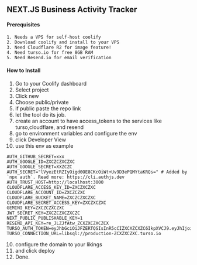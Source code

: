 ## NEXT.JS Business Activity Tracker

#### Prerequisites

```
1. Needs a VPS for self-host coolify
2. Download coolify and install to your VPS
3. Need Cloudflare R2 for image feature!
4. Need turso.io for free 8GB RAM
5. Need Resend.io for email verification
```

#### How to Install

1. Go to your Coolify dashboard
2. Select project
3. Click new
4. Choose public/private
5. if public paste the repo link
6. let the tool do its job.
7. create an account to have access_tokens to the services like turso,cloudflare, and resend
8. go to environment variables and configure the env
9. click Developer View
10. use this env as example

```AUTH_GITHUB_ID=XXXX
AUTH_GITHUB_SECRET=xxx
AUTH_GOOGLE_ID=ZXCZCZXCZXC
AUTH_GOOGLE_SECRET=XXZCZC
AUTH_SECRET="lVyezEtRZIyOigd0OE8CKcOiWt+Uv9D3ePQMYtaKRQs=" # Added by `npx auth`. Read more: https://cli.authjs.dev
AUTH_TRUST_HOST=http://localhost:3000
CLOUDFLARE_ACCESS_KEY_ID=ZXCZXCZXC
CLOUDFLARE_ACCOUNT_ID=ZXCZCZXC
CLOUDFLARE_BUCKET_NAME=ZXCZCZXCZXC
CLOUDFLARE_SECRET_ACCESS_KEY=ZXCZXCZXC
GEMINI_KEY=ZXCZCZXCZXC
JWT_SECRET_KEY=ZXCZCZXCZXCZC
NEXT_PUBLIC_PUBLISHABLE_KEY=1
RESEND_API_KEY=re_JLZJfAtw_ZCXZXCZXCZCX
TURSO_AUTH_TOKEN=eyJhbGciOiJFZERTQSIsInR5cCIZXCXZCXZC6IkpXVCJ9.eyJhIjoicnciLCJpYXQiOjE3MzgxNjA0NzYsImlkIjoiYWRmMGM4NDMtMjZhNC00YTUxLThjZWEtODQxYTFhN2JmYTljIn0.3bzRnKasW6tXF9uWA2MX19CLt09TK5rzpLYQZF2wjpYAuFE3ZwcvEqByFQrV12ipXOTzdfDIndhNocC77dtYDQ
TURSO_CONNECTION_URL=libsql://production-ZCXZXCZXC.turso.io
```

10. configure the domain to your likings
11. and click deploy
12. Done.
